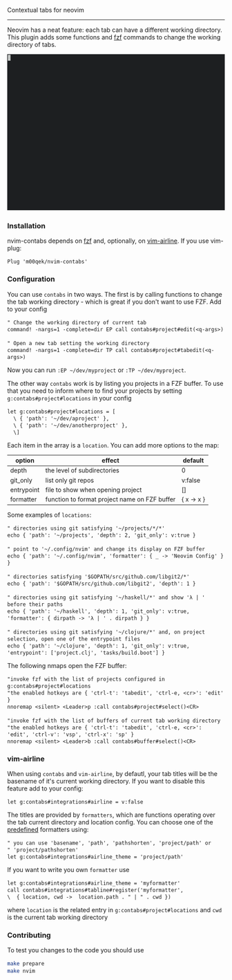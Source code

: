 Contextual tabs for neovim

---

Neovim has a neat feature: each tab can have a different working directory. This
plugin adds some functions and [fzf](https://github.com/junegunn/fzf) commands
to change the working directory of tabs.

![nvim-contabs in action](sample.gif)

### Installation

nvim-contabs depends on [fzf](https://github.com/junegunn/fzf) and, optionally,
on [vim-airline](https://github.com/vim-airline/vim-airline). If you use
vim-plug:

```viml
Plug 'm00qek/nvim-contabs'
```

### Configuration

You can use `contabs` in two ways. The first is by calling functions to change
the tab working directory - which is great if you don't want to use FZF. Add to
your config

```viml
" Change the working directory of current tab
command! -nargs=1 -complete=dir EP call contabs#project#edit(<q-args>)

" Open a new tab setting the working directory
command! -nargs=1 -complete=dir TP call contabs#project#tabedit(<q-args>)
```

Now you can run `:EP ~/dev/myproject` or `:TP ~/dev/myproject`.

The other way `contabs` work is by listing you projects in a FZF buffer. To use
that you need to inform where to find your projects by setting
`g:contabs#project#locations` in your config


```viml
let g:contabs#project#locations = [
  \ { 'path': '~/dev/aproject' },
  \ { 'path': '~/dev/anotherproject' },
  \]
```

Each item in the array is a `location`. You can add more options to the map:

|   option   |                    effect                     |  default   |
| ---------- | --------------------------------------------- | ---------- |
| depth      | the level of subdirectories                   | 0          |
| git_only   | list only git repos                           | v:false    |
| entrypoint | file to show when opening project             | []         |
| formatter  | function to format project name on FZF buffer | { x -> x } |

Some examples of `locations`:

```viml
" directories using git satisfying '~/projects/*/*'
echo { 'path': '~/projects', 'depth': 2, 'git_only': v:true }

" point to '~/.config/nvim' and change its display on FZF buffer
echo { 'path': '~/.config/nvim', 'formatter': { _ -> 'Neovim Config' } }

" directories satisfying '$GOPATH/src/github.com/libgit2/*'
echo { 'path': '$GOPATH/src/github.com/libgit2', 'depth': 1 }

" directories using git satisfying '~/haskell/*' and show 'λ | ' before their paths
echo { 'path': '~/haskell', 'depth': 1, 'git_only': v:true, 'formatter': { dirpath -> 'λ | ' . dirpath } }

" directories using git satisfying '~/clojure/*' and, on project selection, open one of the entrypoint files
echo { 'path': '~/clojure', 'depth': 1, 'git_only': v:true, 'entrypoint': ['project.clj', 'tasks/build.boot'] }
```

The following nmaps open the FZF buffer:

```viml
"invoke fzf with the list of projects configured in g:contabs#project#locations
"the enabled hotkeys are { 'ctrl-t': 'tabedit', 'ctrl-e, <cr>': 'edit' }
nnoremap <silent> <Leader>p :call contabs#project#select()<CR>

"invoke fzf with the list of buffers of current tab working directory
"the enabled hotkeys are { 'ctrl-t': 'tabedit', 'ctrl-e, <cr>': 'edit', 'ctrl-v': 'vsp', 'ctrl-x': 'sp' }
nnoremap <silent> <Leader>b :call contabs#buffer#select()<CR>
```

### vim-airline

When using `contabs` and `vim-airline`, by defautl, your tab titles will be the
basename of it's current working directory. If you want to disable this feature
add to your config:

```viml
let g:contabs#integrations#airline = v:false
```

The titles are provided by `formatters`, which are functions operating over the
tab current directory and location config. You can choose one of the
[predefined](https://github.com/m00qek/nvim-contabs/blob/master/autoload/contabs/integrations/tabline.vim#L12)
formatters using:

```viml
" you can use 'basename', 'path', 'pathshorten', 'project/path' or
" 'project/pathshorten'
let g:contabs#integrations#airline_theme = 'project/path'
```

If you want to write you own `formatter` use

```viml
let g:contabs#integrations#airline_theme = 'myformatter'
call contabs#integrations#tabline#register('myformatter',
\  { location, cwd ->  location.path . " | " . cwd })
```

where `location` is the related entry in `g:contabs#project#locations` and `cwd`
is the current tab working directory

### Contributing

To test you changes to the code you should use

```bash
make prepare
make nvim
```
